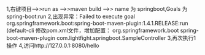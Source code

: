1,右键项目-->>run as -->>maven build -->> name 为 springboot,Goals 为spring-boot:run 
2,出现异常：Failed to execute goal org.springframework.boot:spring-boot-maven-plugin:1.4.1.RELEASE:run (default-cli 修改pom.xml文件，增加配置： 
	<build>
		<plugins>
			<plugin>
				<groupId>org.springframework.boot</groupId>
				<artifactId>spring-boot-maven-plugin</artifactId>
				<!-- http://www.cnblogs.com/duyiwuai/p/4792676.html -->
				<!-- http://docs.spring.io/autorepo/docs/spring-boot/1.2.4.RELEASE/maven-plugin/usage.html -->
				<configuration>
					<mainClass>com.lightfight.springboot.SampleController</mainClass>
				</configuration>
			</plugin>
		</plugins>
	</build> 
3,再次执行1操作 
4,访问http://127.0.0.1:8080/hello